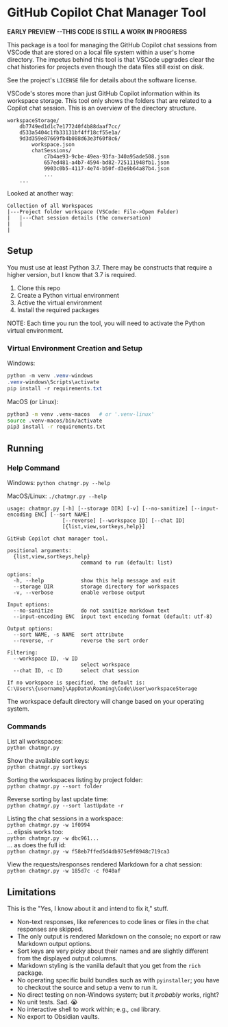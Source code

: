 # GitHub Copilot Chat Manager Tool

**EARLY PREVIEW --THIS CODE IS STILL A WORK IN PROGRESS**

This package is a tool for managing the GitHub Copilot chat sessions from VSCode that are stored on a local file system within a user's home directory. The impetus behind this tool is that VSCode upgrades clear the chat histories for projects even though the data files still exist on disk.

See the project's `LICENSE` file for details about the software license.

VSCode's stores more than just GitHub Copilot information within its workspace storage. This tool only shows the folders that are related to a Copilot chat session. This is an overview of the directory structure.

```
workspaceStorage/
    db7749ed1d1c7e177240f4b88daaf7cc/
    d533a5404c1fb33131bf4ff18cf55e1a/
    9d3d359e87669fb4b088d63e3f60f8c6/
        workspace.json
        chatSessions/
            c7b4ae93-9cbe-49ea-93fa-340a95ade508.json
            657ed481-a4b7-4594-bd82-725111948fb1.json
            9903c0b5-4117-4e74-b50f-d3e9b64a87b4.json
            ...
    ...
```

Looked at another way:
```
Collection of all Workspaces
|---Project folder workspace (VSCode: File->Open Folder)
|   |---Chat session details (the conversation)
|   |
|
```


## Setup

You must use at least Python 3.7. There may be constructs that require a higher version, but I know that 3.7 is required. 

1. Clone this repo
1. Create a Python virtual environment
1. Active the virtual environment
1. Install the required packages

NOTE: Each time you run the tool, you will need to activate the Python virtual environment.

### Virtual Environment Creation and Setup

Windows:
```powershell
python -m venv .venv-windows
.venv-windows\Scripts\activate
pip install -r requirements.txt
```

MacOS (or Linux):
```bash
python3 -m venv .venv-macos   # or '.venv-linux'
source .venv-macos/bin/activate
pip3 install -r requirements.txt
```

## Running 

### Help Command
Windows:
`python chatmgr.py --help`

MacOS/Linux: 
`./chatmgr.py --help`

```
usage: chatmgr.py [-h] [--storage DIR] [-v] [--no-sanitize] [--input-encoding ENC] [--sort NAME]
                  [--reverse] [--workspace ID] [--chat ID]
                  [{list,view,sortkeys,help}]

GitHub Copilot chat manager tool.

positional arguments:
  {list,view,sortkeys,help}
                        command to run (default: list)

options:
  -h, --help            show this help message and exit
  --storage DIR         storage directory for workspaces
  -v, --verbose         enable verbose output

Input options:
  --no-sanitize         do not sanitize markdown text
  --input-encoding ENC  input text encoding format (default: utf-8)

Output options:
  --sort NAME, -s NAME  sort attribute
  --reverse, -r         reverse the sort order

Filtering:
  --workspace ID, -w ID
                        select workspace
  --chat ID, -c ID      select chat session

If no workspace is specified, the default is:
C:\Users\{username}\AppData\Roaming\Code\User\workspaceStorage
```

The workspace default directory will change based on your operating system.

### Commands

List all workspaces:  
`python chatmgr.py`

Show the available sort keys:  
`python chatmgr.py sortkeys`

Sorting the workspaces listing by project folder:  
`python chatmgr.py --sort folder`

Reverse sorting by last update time:  
`python chatmgr.py --sort lastUpdate -r`

Listing the chat sessions in a workspace:  
`python chatmgr.py -w 1f0994`  
... elipsis works too:  
`python chatmgr.py -w dbc961...`  
... as does the full id:  
`python chatmgr.py -w f58eb7ffed5d4db975e9f8948c719ca3`

View the requests/responses rendered Markdown for a chat session:  
`python chatmgr.py -w 185d7c -c f040af`


## Limitations
This is the "Yes, I know about it and intend to fix it," stuff.

- Non-text responses, like references to code lines or files in the chat responses are skipped.
- The only output is rendered Markdown on the console; no export or raw Markdown output options.
- Sort keys are very picky about their names and are slightly different from the displayed output columns.
- Markdown styling is the vanilla default that you get from the `rich` package.
- No operating specific build bundles such as with `pyinstaller`; you have to checkout the source and setup a venv to run it.
- No direct testing on non-Windows system; but it _probably_ works, right?
- No unit tests. Sad. 😭
- No interactive shell to work within; e.g., `cmd` library.
- No export to Obsidian vaults.
